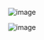 
![image](https://github.com/user-attachments/assets/c9d33dd6-0d6c-4fc0-a35b-71921c9241ce)

![image](https://github.com/user-attachments/assets/27ba6ead-cdb1-4fe0-8010-2c46cdf0c611)
